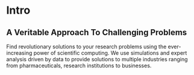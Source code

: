 # Intro

## A Veritable Approach To Challenging Problems

Find revolutionary solutions to your research problems using the ever-increasing power of scientific computing. We use simulations and expert analysis driven by data to provide solutions to multiple industries ranging from pharmaceuticals, research institutions to businesses.